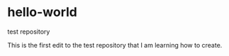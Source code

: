 # hello-world
test repository

This is the first edit to the test repository that I am learning how to create.
